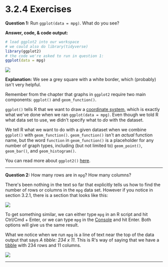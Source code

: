 3.2.4 Exercises
================

**Question 1:** Run `ggplot(data = mpg)`. What do you see?

**Answer, code, & code output:**

``` r
# load ggplot2 into our workspace
# we could also do library(tidyverse)
library(ggplot2) 
# the code we're asked to run in question 1:
ggplot(data = mpg)
```

![](3.2.4_exercises_files/figure-markdown_github/unnamed-chunk-1-1.png)

**Explanation:** We see a grey square with a white border, which (probably) isn't very helpful.

Remember from the chapter that graphs in `ggplot2` require two main components: `ggplot()` and `geom_function()`.

`ggplot()` tells R that we want to draw a [coordinate system](%22https://en.wikipedia.org/wiki/Coordinate_system%22), which is exactly what we've done when we ran `ggplot(data = mpg)`. Even though we told R what data set to use, we didn't specify what to *do* with the dataset.

We tell R what we want to do with a given dataset when we combine `ggplot()` with `geom_function()`. `geom_function()` isn't an *actual* function name, but the word `function` in `geom_function()` is a placeholder for any number of graph types, including (but not limited to) `geom_point()`, `geom_bar()`, and `geom_histogram()`.

You can read more about `ggplot2()` [here](%22http://ggplot2.tidyverse.org/%22).

------------------------------------------------------------------------

**Question 2:** How many rows are in `mpg`? How many columns?

There's been nothing in the text so far that explicitly tells us how to find the number of rows or columns in the `mpg` data set. However if you notice in section 3.2.1, there is a section that looks like this:

![](https://i.imgur.com/7GT7e9D.png)

To get something similar, we can either type `mpg` in an R script and hit Ctrl/Cmd + Enter, or we can type `mpg` in the [Console](%22http://r4ds.had.co.nz/introduction.html%22) and hit Enter. Both options will give us the same result.

What we notice when we run `mpg` is a line of text near the top of the data output that says *A tibble: 234 x 11*. This is R's way of saying that we have a [tibble](%22https://cran.r-project.org/web/packages/tibble/vignettes/tibble.html%22) with 234 rows and 11 columns.

![](https://i.imgur.com/COJRy9n.png)

------------------------------------------------------------------------
